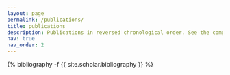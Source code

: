 ```yaml
---
layout: page
permalink: /publications/
title: publications
description: Publications in reversed chronological order. See the complete overview in <a href="/cv.md">cv</a>.
nav: true
nav_order: 2
---
```

<!-- _pages/publications.md -->
<div class="publications">

{% bibliography -f {{ site.scholar.bibliography }} %}

</div>
